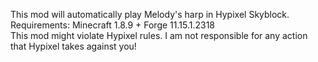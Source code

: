 This mod will automatically play Melody's harp in Hypixel Skyblock.                                                                                                                 
Requirements: Minecraft 1.8.9 + Forge 11.15.1.2318                                                                                                                 
This mod might violate Hypixel rules. I am not responsible for any action that Hypixel takes against you!                                                                                                                 
